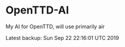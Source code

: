 # OpenTTD-AI
My AI for OpenTTD, will use primarily air

Latest backup: Sun Sep 22 22:16:01 UTC 2019
